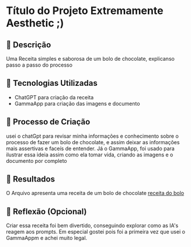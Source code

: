 # Título do Projeto Extremamente Aesthetic ;)

## 📒 Descrição
Uma Receita simples e saborosa de um bolo de chocolate, explicanso passo a passo do processo

## 🤖 Tecnologias Utilizadas
- ChatGPT para criação da receita
- GammaApp para criação das imagens e documento

## 🧐 Processo de Criação
usei o chatGpt para revisar minha informações e conhecimento sobre o processo de fazer um bolo de chocolate, e assim deixar as informações mais assertivas e faceís de entender. Já o GammaApp, foi usado para ilustrar essa ideia assim como ela tomar vida, criando as imagens e o documento por completo
## 🚀 Resultados
O Arquivo apresenta uma receita de um bolo de chocolate
[receita do bolo](Receita-de-Bolo-de-Chocolate)
## 💭 Reflexão (Opcional)
Criar essa receita foi bem divertido, conseguindo explorar como as IA's reagem aos prompts. Em especial gostei pois foi a primeira vez que usei o GammaAppm e achei muito legal.
